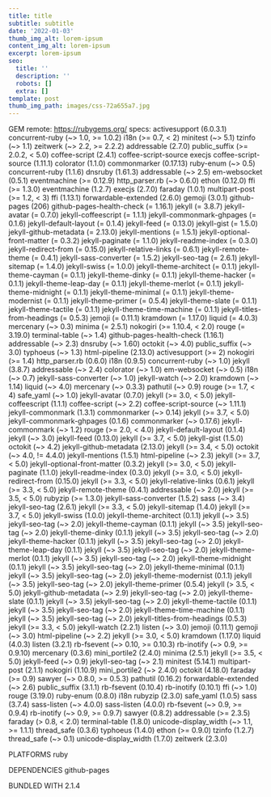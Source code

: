 ```yaml
---
title: title
subtitle: subtitle
date: '2022-01-03'
thumb_img_alt: lorem-ipsum
content_img_alt: lorem-ipsum
excerpt: lorem-ipsum
seo:
  title: ''
  description: ''
  robots: []
  extra: []
template: post
thumb_img_path: images/css-72a655a7.jpg
---
```

GEM
remote: https://rubygems.org/
specs:
activesupport (6.0.3.1)
concurrent-ruby (~> 1.0, >= 1.0.2)
i18n (>= 0.7, < 2)
minitest (~> 5.1)
tzinfo (~> 1.1)
zeitwerk (~> 2.2, >= 2.2.2)
addressable (2.7.0)
public_suffix (>= 2.0.2, < 5.0)
coffee-script (2.4.1)
coffee-script-source
execjs
coffee-script-source (1.11.1)
colorator (1.1.0)
commonmarker (0.17.13)
ruby-enum (~> 0.5)
concurrent-ruby (1.1.6)
dnsruby (1.61.3)
addressable (~> 2.5)
em-websocket (0.5.1)
eventmachine (>= 0.12.9)
http_parser.rb (~> 0.6.0)
ethon (0.12.0)
ffi (>= 1.3.0)
eventmachine (1.2.7)
execjs (2.7.0)
faraday (1.0.1)
multipart-post (>= 1.2, < 3)
ffi (1.13.1)
forwardable-extended (2.6.0)
gemoji (3.0.1)
github-pages (206)
github-pages-health-check (= 1.16.1)
jekyll (= 3.8.7)
jekyll-avatar (= 0.7.0)
jekyll-coffeescript (= 1.1.1)
jekyll-commonmark-ghpages (= 0.1.6)
jekyll-default-layout (= 0.1.4)
jekyll-feed (= 0.13.0)
jekyll-gist (= 1.5.0)
jekyll-github-metadata (= 2.13.0)
jekyll-mentions (= 1.5.1)
jekyll-optional-front-matter (= 0.3.2)
jekyll-paginate (= 1.1.0)
jekyll-readme-index (= 0.3.0)
jekyll-redirect-from (= 0.15.0)
jekyll-relative-links (= 0.6.1)
jekyll-remote-theme (= 0.4.1)
jekyll-sass-converter (= 1.5.2)
jekyll-seo-tag (= 2.6.1)
jekyll-sitemap (= 1.4.0)
jekyll-swiss (= 1.0.0)
jekyll-theme-architect (= 0.1.1)
jekyll-theme-cayman (= 0.1.1)
jekyll-theme-dinky (= 0.1.1)
jekyll-theme-hacker (= 0.1.1)
jekyll-theme-leap-day (= 0.1.1)
jekyll-theme-merlot (= 0.1.1)
jekyll-theme-midnight (= 0.1.1)
jekyll-theme-minimal (= 0.1.1)
jekyll-theme-modernist (= 0.1.1)
jekyll-theme-primer (= 0.5.4)
jekyll-theme-slate (= 0.1.1)
jekyll-theme-tactile (= 0.1.1)
jekyll-theme-time-machine (= 0.1.1)
jekyll-titles-from-headings (= 0.5.3)
jemoji (= 0.11.1)
kramdown (= 1.17.0)
liquid (= 4.0.3)
mercenary (~> 0.3)
minima (= 2.5.1)
nokogiri (>= 1.10.4, < 2.0)
rouge (= 3.19.0)
terminal-table (~> 1.4)
github-pages-health-check (1.16.1)
addressable (~> 2.3)
dnsruby (~> 1.60)
octokit (~> 4.0)
public_suffix (~> 3.0)
typhoeus (~> 1.3)
html-pipeline (2.13.0)
activesupport (>= 2)
nokogiri (>= 1.4)
http_parser.rb (0.6.0)
i18n (0.9.5)
concurrent-ruby (~> 1.0)
jekyll (3.8.7)
addressable (~> 2.4)
colorator (~> 1.0)
em-websocket (~> 0.5)
i18n (~> 0.7)
jekyll-sass-converter (~> 1.0)
jekyll-watch (~> 2.0)
kramdown (~> 1.14)
liquid (~> 4.0)
mercenary (~> 0.3.3)
pathutil (~> 0.9)
rouge (>= 1.7, < 4)
safe_yaml (~> 1.0)
jekyll-avatar (0.7.0)
jekyll (>= 3.0, < 5.0)
jekyll-coffeescript (1.1.1)
coffee-script (~> 2.2)
coffee-script-source (~> 1.11.1)
jekyll-commonmark (1.3.1)
commonmarker (~> 0.14)
jekyll (>= 3.7, < 5.0)
jekyll-commonmark-ghpages (0.1.6)
commonmarker (~> 0.17.6)
jekyll-commonmark (~> 1.2)
rouge (>= 2.0, < 4.0)
jekyll-default-layout (0.1.4)
jekyll (~> 3.0)
jekyll-feed (0.13.0)
jekyll (>= 3.7, < 5.0)
jekyll-gist (1.5.0)
octokit (~> 4.2)
jekyll-github-metadata (2.13.0)
jekyll (>= 3.4, < 5.0)
octokit (~> 4.0, != 4.4.0)
jekyll-mentions (1.5.1)
html-pipeline (~> 2.3)
jekyll (>= 3.7, < 5.0)
jekyll-optional-front-matter (0.3.2)
jekyll (>= 3.0, < 5.0)
jekyll-paginate (1.1.0)
jekyll-readme-index (0.3.0)
jekyll (>= 3.0, < 5.0)
jekyll-redirect-from (0.15.0)
jekyll (>= 3.3, < 5.0)
jekyll-relative-links (0.6.1)
jekyll (>= 3.3, < 5.0)
jekyll-remote-theme (0.4.1)
addressable (~> 2.0)
jekyll (>= 3.5, < 5.0)
rubyzip (>= 1.3.0)
jekyll-sass-converter (1.5.2)
sass (~> 3.4)
jekyll-seo-tag (2.6.1)
jekyll (>= 3.3, < 5.0)
jekyll-sitemap (1.4.0)
jekyll (>= 3.7, < 5.0)
jekyll-swiss (1.0.0)
jekyll-theme-architect (0.1.1)
jekyll (~> 3.5)
jekyll-seo-tag (~> 2.0)
jekyll-theme-cayman (0.1.1)
jekyll (~> 3.5)
jekyll-seo-tag (~> 2.0)
jekyll-theme-dinky (0.1.1)
jekyll (~> 3.5)
jekyll-seo-tag (~> 2.0)
jekyll-theme-hacker (0.1.1)
jekyll (~> 3.5)
jekyll-seo-tag (~> 2.0)
jekyll-theme-leap-day (0.1.1)
jekyll (~> 3.5)
jekyll-seo-tag (~> 2.0)
jekyll-theme-merlot (0.1.1)
jekyll (~> 3.5)
jekyll-seo-tag (~> 2.0)
jekyll-theme-midnight (0.1.1)
jekyll (~> 3.5)
jekyll-seo-tag (~> 2.0)
jekyll-theme-minimal (0.1.1)
jekyll (~> 3.5)
jekyll-seo-tag (~> 2.0)
jekyll-theme-modernist (0.1.1)
jekyll (~> 3.5)
jekyll-seo-tag (~> 2.0)
jekyll-theme-primer (0.5.4)
jekyll (> 3.5, < 5.0)
jekyll-github-metadata (~> 2.9)
jekyll-seo-tag (~> 2.0)
jekyll-theme-slate (0.1.1)
jekyll (~> 3.5)
jekyll-seo-tag (~> 2.0)
jekyll-theme-tactile (0.1.1)
jekyll (~> 3.5)
jekyll-seo-tag (~> 2.0)
jekyll-theme-time-machine (0.1.1)
jekyll (~> 3.5)
jekyll-seo-tag (~> 2.0)
jekyll-titles-from-headings (0.5.3)
jekyll (>= 3.3, < 5.0)
jekyll-watch (2.2.1)
listen (~> 3.0)
jemoji (0.11.1)
gemoji (~> 3.0)
html-pipeline (~> 2.2)
jekyll (>= 3.0, < 5.0)
kramdown (1.17.0)
liquid (4.0.3)
listen (3.2.1)
rb-fsevent (~> 0.10, >= 0.10.3)
rb-inotify (~> 0.9, >= 0.9.10)
mercenary (0.3.6)
mini_portile2 (2.4.0)
minima (2.5.1)
jekyll (>= 3.5, < 5.0)
jekyll-feed (~> 0.9)
jekyll-seo-tag (~> 2.1)
minitest (5.14.1)
multipart-post (2.1.1)
nokogiri (1.10.9)
mini_portile2 (~> 2.4.0)
octokit (4.18.0)
faraday (>= 0.9)
sawyer (~> 0.8.0, >= 0.5.3)
pathutil (0.16.2)
forwardable-extended (~> 2.6)
public_suffix (3.1.1)
rb-fsevent (0.10.4)
rb-inotify (0.10.1)
ffi (~> 1.0)
rouge (3.19.0)
ruby-enum (0.8.0)
i18n
rubyzip (2.3.0)
safe_yaml (1.0.5)
sass (3.7.4)
sass-listen (~> 4.0.0)
sass-listen (4.0.0)
rb-fsevent (~> 0.9, >= 0.9.4)
rb-inotify (~> 0.9, >= 0.9.7)
sawyer (0.8.2)
addressable (>= 2.3.5)
faraday (> 0.8, < 2.0)
terminal-table (1.8.0)
unicode-display_width (~> 1.1, >= 1.1.1)
thread_safe (0.3.6)
typhoeus (1.4.0)
ethon (>= 0.9.0)
tzinfo (1.2.7)
thread_safe (~> 0.1)
unicode-display_width (1.7.0)
zeitwerk (2.3.0)

PLATFORMS
ruby

DEPENDENCIES
github-pages

BUNDLED WITH
2.1.4
